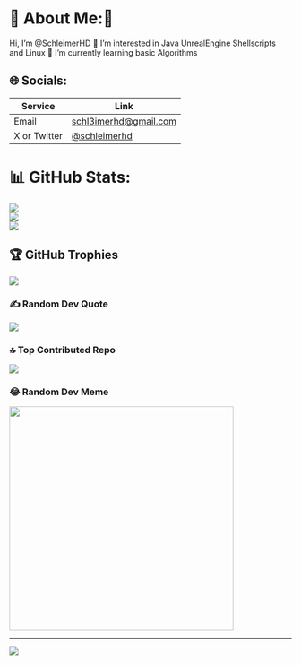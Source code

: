 # 💫 About Me:👋 
Hi, I’m @SchleimerHD
👀 I’m interested in Java UnrealEngine Shellscripts and Linux
🌱 I’m currently learning basic Algorithms

## 🌐 Socials:
|Service|Link|
|-----|------|
|Email|[schl3imerhd@gmail.com](mailto://schl3imerhd@gmail.com)|
|X or Twitter|[@schleimerhd](https://twitter.com/schleimerhd)|
<!---
SchleimerYT/SchleimerYT is a ✨ special ✨ repository because its `README.md` (this file) appears on your GitHub profile.
You can click the Preview link to take a look at your changes.
--->


<!--

[![Discord](https://img.shields.io/badge/Discord-%237289DA.svg?logo=discord&logoColor=white)](https://discord.gg/99YZNfGRSU) [![Instagram](https://img.shields.io/badge/Instagram-%23E4405F.svg?logo=Instagram&logoColor=white)](https://instagram.com/nerotvlive) [![Reddit](https://img.shields.io/badge/Reddit-%23FF4500.svg?logo=Reddit&logoColor=white)](https://reddit.com/user/nerotvlive) [![TikTok](https://img.shields.io/badge/TikTok-%23000000.svg?logo=TikTok&logoColor=white)](https://tiktok.com/@nerotvlive) [![Twitch](https://img.shields.io/badge/Twitch-%239146FF.svg?logo=Twitch&logoColor=white)](https://twitch.tv/nerotvlive) [![Twitter](https://img.shields.io/badge/Twitter-%231DA1F2.svg?logo=Twitter&logoColor=white)](https://twitter.com/nerotvlive) [![YouTube](https://img.shields.io/badge/YouTube-%23FF0000.svg?logo=YouTube&logoColor=white)](https://youtube.com/@@nerotvlive) 
-->
# 📊 GitHub Stats:
![](https://github-readme-stats.vercel.app/api?username=schleimerhd&theme=dark&hide_border=false&include_all_commits=true&count_private=true)<br/>
![](https://github-readme-streak-stats.herokuapp.com/?user=schleimerhd&theme=dark&hide_border=false)<br/>
![](https://github-readme-stats.vercel.app/api/top-langs/?username=schleimerhd&theme=dark&hide_border=false&include_all_commits=true&count_private=true&layout=compact)

## 🏆 GitHub Trophies
![](https://github-profile-trophy.vercel.app/?username=schleimerhd&theme=discord&no-frame=false&no-bg=false&margin-w=4)

### ✍️ Random Dev Quote
![](https://quotes-github-readme.vercel.app/api?type=horizontal&theme=radical)

### 🔝 Top Contributed Repo
![](https://github-contributor-stats.vercel.app/api?username=schleimerhd&limit=5&theme=dark&combine_all_yearly_contributions=true)

### 😂 Random Dev Meme
<img src='https://randommeme-five.vercel.app/' style="height: 400px;"/>

---
[![](https://visitcount.itsvg.in/api?id=schleimerhd&icon=0&color=0)](https://visitcount.itsvg.in)

  
<!-- Proudly created with GPRM ( https://gprm.itsvg.in ) -->
